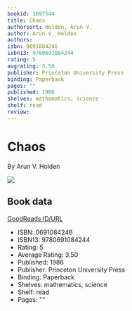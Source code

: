 ```yaml
---
bookid: 1697544
title: Chaos
authorsort: Holden, Arun V.
author: Arun V. Holden
authors: 
isbn: 0691084246
isbn13: 9780691084244
rating: 5
avgrating: 3.50
publisher: Princeton University Press
binding: Paperback
pages: ""
published: 1986
shelves: mathematics, science
shelf: read
review: 
---
```


# Chaos

By Arun V. Holden

![](../../1245120003l/1697544.jpg)

## Book data

[GoodReads ID/URL](https://www.goodreads.com/book/show/1697544)

- ISBN: 0691084246
- ISBN13: 9780691084244
- Rating: 5
- Average Rating: 3.50
- Published: 1986
- Publisher: Princeton University Press
- Binding: Paperback
- Shelves: mathematics, science
- Shelf: read
- Pages: ""


